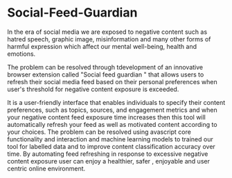# Social-Feed-Guardian
In the era of social media we are exposed to negative content such as hatred speech, graphic image, misinformation and many other forms of harmful expression which affect our mental well-being, health and emotions. 

The problem  can be resolved through tdevelopment of an innovative browser extension called "Social feed guardian " that allows users to refresh their social media feed based on their personal preferences when user's threshold for negative content exposure is exceeded.

 It is a user-friendly interface that enables individuals to specify their content preferences, such as topics, sources, and engagement metrics and when your negative content feed exposure time increases then this tool will automatically refresh your feed  as well as motivated content according to your choices. The problem can be resolved using avascript  core functionality and interaction and  machine learning models to trained our tool for labelled data and to improve content classification accuracy over time.
By automating feed refreshing in response to excessive negative content exposure user can enjoy a healthier, safer , enjoyable and user centric online environment.
